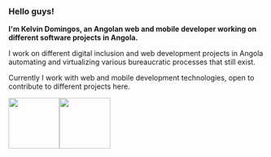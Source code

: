 <h3>Hello guys! </h3>

<b>I'm Kelvin Domingos, an Angolan web and mobile developer working on different software projects in Angola.</b>
<p>I work on different digital inclusion and web development projects in Angola automating and virtualizing various bureaucratic processes that still exist.</p>
<p> Currently I work with web and mobile development technologies, open to contribute to different projects here.</p>

<div>
  <div>
      <img height="100px" src="https://miro.medium.com/max/940/1*BYR_DG3kfw5g18LDHxdWnQ.jpeg"><img height="100px" src="https://user-images.githubusercontent.com/69282952/169013841-382e8b08-6cf0-49ca-b1d1-d61aed39a1f7.png">
  </div>
</div>


<!---
kelvinessuvi/kelvinessuvi is a ✨ special ✨ repository because its `README.md` (this file) appears on your GitHub profile.
You can click the Preview link to take a look at your changes.
--->
